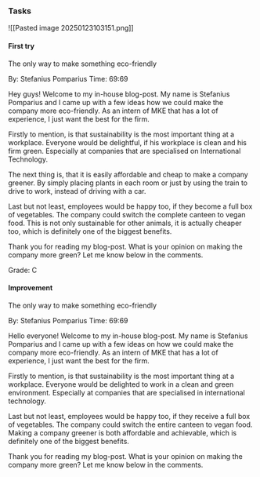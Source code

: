 ### Tasks
![[Pasted image 20250123103151.png]]
#### First try
The only way to make something eco-friendly

By: Stefanius Pomparius
Time: 69:69

Hey guys! Welcome to my in-house blog-post. My name is Stefanius Pomparius and I came up with a few ideas how we could make the company more eco-friendly. As an intern of MKE that has a lot of experience, I just want the best for the firm.

Firstly to mention, is that sustainability is the most important thing at a workplace. Everyone would be delightful, if his workplace is clean and his firm green. Especially at companies that are specialised on International Technology.

The next thing is, that it is easily affordable and cheap to make a company greener. By simply placing plants in each room or just by using the train to drive to work, instead of driving with a car.

Last but not least, employees would be happy too, if they become a full box of vegetables. The company could switch the complete canteen to vegan food. This is not only sustainable for other animals, it is actually cheaper too, which is definitely one of the biggest benefits.

Thank you for reading my blog-post. What is your opinion on making the company more green? Let me know below in the comments.

Grade: C

#### Improvement
The only way to make something eco-friendly

By: Stefanius Pomparius
Time: 69:69

Hello everyone! Welcome to my in-house blog-post. My name is Stefanius Pomparius and I came up with a few ideas on how we could make the company more eco-friendly. As an intern of MKE that has a lot of experience, I just want the best for the firm.

Firstly to mention, is that sustainability is the most important thing at a workplace. Everyone would be delighted to work in a clean and green environment. Especially at companies that are specialised in international technology.

Last but not least, employees would be happy too, if they receive a full box of vegetables. The company could switch the entire canteen to vegan food. Making a company greener is both affordable and achievable, which is definitely one of the biggest benefits.

Thank you for reading my blog-post. What is your opinion on making the company more green? Let me know below in the comments.